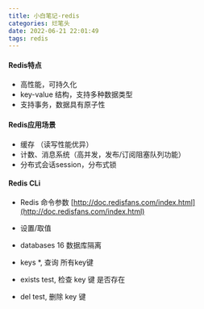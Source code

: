 ```yaml
---
title: 小白笔记-redis
categories: 烂笔头
date: 2022-06-21 22:01:49
tags: redis
---
```

#### Redis特点

- 高性能，可持久化
- key-value 结构，支持多种数据类型
- 支持事务，数据具有原子性

#### Redis应用场景

- 缓存 （读写性能优异）
- 计数、消息系统（高并发，发布/订阅阻塞队列功能）
- 分布式会话session，分布式锁

#### Redis CLi

- Redis  命令参数 [http://doc.redisfans.com/index.html](http://doc.redisfans.com/index.html)

- 设置/取值
- databases  16  数据库隔离

- keys *, 查询 所有key键
- exists test, 检查 key 键 是否存在
- del test, 删除 key 键
